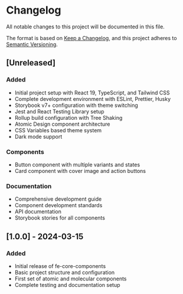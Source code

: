 # Changelog

All notable changes to this project will be documented in this file.

The format is based on [Keep a Changelog](https://keepachangelog.com/en/1.0.0/),
and this project adheres to [Semantic Versioning](https://semver.org/spec/v2.0.0.html).

## [Unreleased]

### Added
- Initial project setup with React 19, TypeScript, and Tailwind CSS
- Complete development environment with ESLint, Prettier, Husky
- Storybook v7+ configuration with theme switching
- Jest and React Testing Library setup
- Rollup build configuration with Tree Shaking
- Atomic Design component architecture
- CSS Variables based theme system
- Dark mode support

### Components
- Button component with multiple variants and states
- Card component with cover image and action buttons

### Documentation  
- Comprehensive development guide
- Component development standards
- API documentation
- Storybook stories for all components

## [1.0.0] - 2024-03-15

### Added
- Initial release of fe-core-components
- Basic project structure and configuration
- First set of atomic and molecular components
- Complete testing and documentation setup